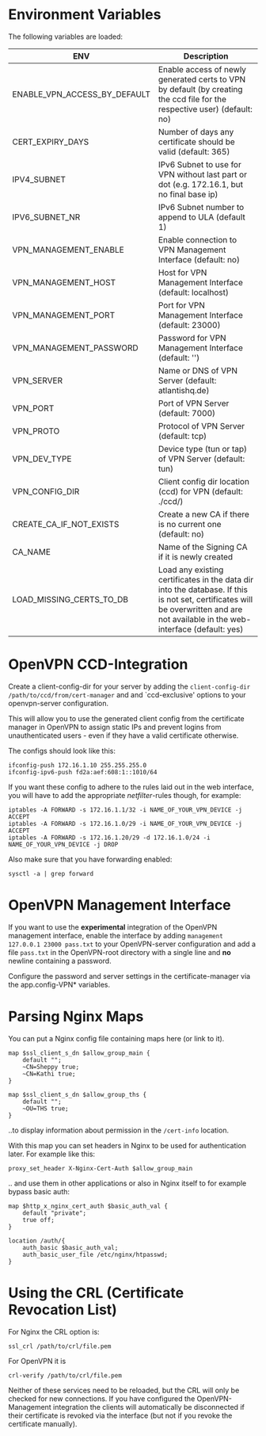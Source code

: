 # Environment Variables
The following variables are loaded:

| ENV                           | Description                |
| ----------------------------- | -------------------------- |
| ENABLE_VPN_ACCESS_BY_DEFAULT  | Enable access of newly generated certs to VPN by default (by creating the ccd file for the respective user) (default: no) |
| CERT_EXPIRY_DAYS              | Number of days any certificate should be valid (default: 365) |
| IPV4_SUBNET                   | IPv6 Subnet to use for VPN without last part or dot (e.g. 172.16.1, but no final base ip) |
| IPV6_SUBNET_NR                | IPv6 Subnet number to append to ULA (default 1) |
| VPN_MANAGEMENT_ENABLE         | Enable connection to VPN Management Interface (default: no) |
| VPN_MANAGEMENT_HOST           | Host for VPN Management Interface (default: localhost) |
| VPN_MANAGEMENT_PORT           | Port for VPN Management Interface (default: 23000) |
| VPN_MANAGEMENT_PASSWORD       | Password for VPN Management Interface (default: '') |
| VPN_SERVER                    | Name or DNS of VPN Server (default: atlantishq.de) |
| VPN_PORT                      | Port of VPN Server (default: 7000) |
| VPN_PROTO                     | Protocol of VPN Server (default: tcp) |
| VPN_DEV_TYPE                  | Device type (tun or tap) of VPN Server (default: tun) |
| VPN_CONFIG_DIR                | Client config dir location (ccd) for VPN (default: ./ccd/) |
| CREATE_CA_IF_NOT_EXISTS       | Create a new CA if there is no current one (default: no) |
| CA_NAME                       | Name of the Signing CA if it is newly created |
| LOAD_MISSING_CERTS_TO_DB      | Load any existing certificates in the data dir into the database. If this is not set, certificates will be overwritten and are not available in the web-interface (default: yes) |

# OpenVPN CCD-Integration
Create a client-config-dir for your server by adding the `client-config-dir /path/to/ccd/from/cert-manager` and and `ccd-exclusive' options to your openvpn-server configuration.

This will allow you to use the generated client config from the certificate manager in OpenVPN to assign static IPs and prevent logins from unauthenticated users - even if they have a valid certificate otherwise.

The configs should look like this:

    ifconfig-push 172.16.1.10 255.255.255.0
    ifconfig-ipv6-push fd2a:aef:608:1::1010/64

If you want these config to adhere to the rules laid out in the web interface, you will have to add the appropriate *netfilter*-rules though, for example:

    iptables -A FORWARD -s 172.16.1.1/32 -i NAME_OF_YOUR_VPN_DEVICE -j ACCEPT
    iptables -A FORWARD -s 172.16.1.0/29 -i NAME_OF_YOUR_VPN_DEVICE -j ACCEPT
    iptables -A FORWARD -s 172.16.1.20/29 -d 172.16.1.0/24 -i NAME_OF_YOUR_VPN_DEVICE -j DROP

Also make sure that you have forwarding enabled:

    sysctl -a | grep forward

# OpenVPN Management Interface
If you want to use the **experimental** integration of the OpenVPN management interface, enable the interface by adding `management 127.0.0.1 23000 pass.txt` to your OpenVPN-server configuration and add a file `pass.txt` in the OpenVPN-root directory with a single line and **no** newline containing a password.

Configure the password and server settings in the certificate-manager via the app.config-VPN\* variables.

# Parsing Nginx Maps
You can put a Nginx config file containing maps here (or link to it).

    map $ssl_client_s_dn $allow_group_main {
        default "";
        ~CN=Sheppy true;
        ~CN=Kathi true;
    }
    
    map $ssl_client_s_dn $allow_group_ths {
        default "";
        ~OU=THS true;
    }

..to display information about permission in the `/cert-info` location.

With this map you can set headers in Nginx to be used for authentication later. For example like this:

    proxy_set_header X-Nginx-Cert-Auth $allow_group_main

.. and use them in other applications or also in Nginx itself to for example bypass basic auth:

    map $http_x_nginx_cert_auth $basic_auth_val {
        default "private";
        true off;
    }

    location /auth/{
        auth_basic $basic_auth_val;
        auth_basic_user_file /etc/nginx/htpasswd;
    }

# Using the CRL (Certificate Revocation List)
For Nginx the CRL option is:

    ssl_crl /path/to/crl/file.pem

For OpenVPN it is

    crl-verify /path/to/crl/file.pem

Neither of these services need to be reloaded, but the CRL will only be checked for new connections.
If you have configured the OpenVPN-Management integration the clients will automatically be disconnected if their certificate is revoked via the interface (but not if you revoke the certificate manually).
